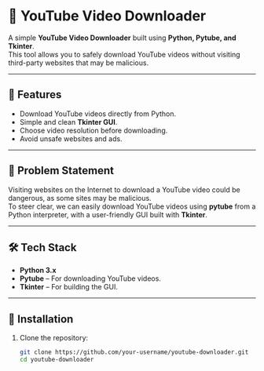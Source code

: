 # 🎥 YouTube Video Downloader  

A simple **YouTube Video Downloader** built using **Python, Pytube, and Tkinter**.  
This tool allows you to safely download YouTube videos without visiting third-party websites that may be malicious.  

---

## 🚀 Features
- Download YouTube videos directly from Python.
- Simple and clean **Tkinter GUI**.
- Choose video resolution before downloading.
- Avoid unsafe websites and ads.  

---

## 📌 Problem Statement
Visiting websites on the Internet to download a YouTube video could be dangerous, as some sites may be malicious.  
To steer clear, we can easily download YouTube videos using **pytube** from a Python interpreter, with a user-friendly GUI built with **Tkinter**.  

---

## 🛠️ Tech Stack
- **Python 3.x**
- **Pytube** – For downloading YouTube videos.
- **Tkinter** – For building the GUI.

---

## 📂 Installation

1. Clone the repository:
   ```bash
   git clone https://github.com/your-username/youtube-downloader.git
   cd youtube-downloader
